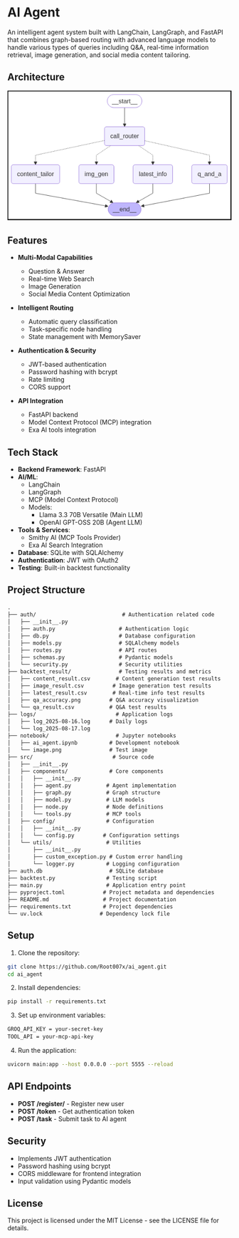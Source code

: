 # AI Agent

An intelligent agent system built with LangChain, LangGraph, and FastAPI that combines graph-based routing with advanced language models to handle various types of queries including Q&A, real-time information retrieval, image generation, and social media content tailoring.

## Architecture

![Agent Architecture](img/agent_architecture.PNG)

## Features

- **Multi-Modal Capabilities**

  - Question & Answer
  - Real-time Web Search
  - Image Generation
  - Social Media Content Optimization

- **Intelligent Routing**

  - Automatic query classification
  - Task-specific node handling
  - State management with MemorySaver

- **Authentication & Security**

  - JWT-based authentication
  - Password hashing with bcrypt
  - Rate limiting
  - CORS support

- **API Integration**
  - FastAPI backend
  - Model Context Protocol (MCP) integration
  - Exa AI tools integration

## Tech Stack

- **Backend Framework**: FastAPI
- **AI/ML**:
  - LangChain
  - LangGraph
  - MCP (Model Context Protocol)
  - Models:
    - Llama 3.3 70B Versatile (Main LLM)
    - OpenAI GPT-OSS 20B (Agent LLM)
- **Tools & Services**:
  - Smithy AI (MCP Tools Provider)
  - Exa AI Search Integration
- **Database**: SQLite with SQLAlchemy
- **Authentication**: JWT with OAuth2
- **Testing**: Built-in backtest functionality

## Project Structure

```
.
├── auth/                           # Authentication related code
│   ├── __init__.py
│   ├── auth.py                    # Authentication logic
│   ├── db.py                      # Database configuration
│   ├── models.py                  # SQLAlchemy models
│   ├── routes.py                  # API routes
│   ├── schemas.py                 # Pydantic models
│   └── security.py                # Security utilities
├── backtest_result/               # Testing results and metrics
│   ├── content_result.csv        # Content generation test results
│   ├── image_result.csv         # Image generation test results
│   ├── latest_result.csv        # Real-time info test results
│   ├── qa_accuracy.png         # Q&A accuracy visualization
│   └── qa_result.csv           # Q&A test results
├── logs/                         # Application logs
│   ├── log_2025-08-16.log      # Daily logs
│   └── log_2025-08-17.log
├── notebook/                     # Jupyter notebooks
│   ├── ai_agent.ipynb          # Development notebook
│   └── image.png               # Test image
├── src/                         # Source code
│   ├── __init__.py
│   ├── components/             # Core components
│   │   ├── __init__.py
│   │   ├── agent.py           # Agent implementation
│   │   ├── graph.py           # Graph structure
│   │   ├── model.py           # LLM models
│   │   ├── node.py            # Node definitions
│   │   └── tools.py           # MCP tools
│   ├── config/                # Configuration
│   │   ├── __init__.py
│   │   └── config.py         # Configuration settings
│   └── utils/                 # Utilities
│       ├── __init__.py
│       ├── custom_exception.py # Custom error handling
│       └── logger.py          # Logging configuration
├── auth.db                     # SQLite database
├── backtest.py                # Testing script
├── main.py                    # Application entry point
├── pyproject.toml            # Project metadata and dependencies
├── README.md                 # Project documentation
├── requirements.txt          # Project dependencies
└── uv.lock                  # Dependency lock file
```

## Setup

1. Clone the repository:

```bash
git clone https://github.com/Root007x/ai_agent.git
cd ai_agent
```

2. Install dependencies:

```bash
pip install -r requirements.txt
```

3. Set up environment variables:

```bash
GROQ_API_KEY = your-secret-key
TOOL_API = your-mcp-api-key
```

4. Run the application:

```bash
uvicorn main:app --host 0.0.0.0 --port 5555 --reload
```

## API Endpoints

- **POST /register/** - Register new user
- **POST /token** - Get authentication token
- **POST /task** - Submit task to AI agent

## Security

- Implements JWT authentication
- Password hashing using bcrypt
- CORS middleware for frontend integration
- Input validation using Pydantic models

## License

This project is licensed under the MIT License - see the LICENSE file for details.
